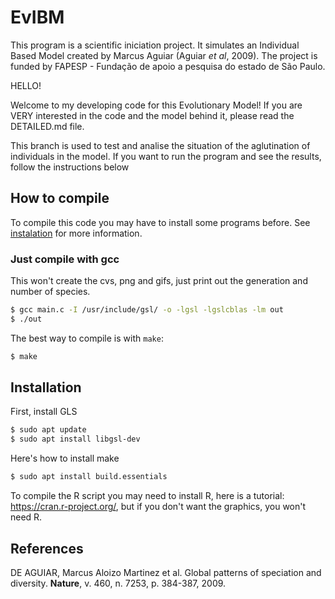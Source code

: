# EvIBM

This program is a scientific iniciation project. It simulates an Individual Based Model created by Marcus Aguiar (Aguiar _et al_, 2009). The project is funded by FAPESP - Fundação de apoio a pesquisa do estado de São Paulo.

HELLO!

Welcome to my developing code for this Evolutionary Model! If you are VERY interested in the code and the model behind it, please read the DETAILED.md file.

This branch is used to test and analise the situation of the aglutination of individuals in the model. If you want to run the program and see the results, follow the instructions below

## How to compile

To compile this code you may have to install some programs before. See [instalation](#install) for more information.

### Just compile with gcc

This won't create the cvs, png and gifs, just print out the generation and number of species.

```bash
$ gcc main.c -I /usr/include/gsl/ -o -lgsl -lgslcblas -lm out
$ ./out
```

The best way to compile is with `make`:
```bash
$ make
```

## Installation <a name="install"></a>

First, install GLS

~~~bash
$ sudo apt update
$ sudo apt install libgsl-dev
~~~

Here's how to install make

```bash
$ sudo apt install build.essentials
```

To compile the R script you may need to install R, here is a tutorial: https://cran.r-project.org/, but if you don't want the graphics, you won't need R.

## References

DE AGUIAR, Marcus Aloizo Martinez et al. Global patterns of speciation and diversity. **Nature**, v. 460, n. 7253, p. 384-387, 2009.
